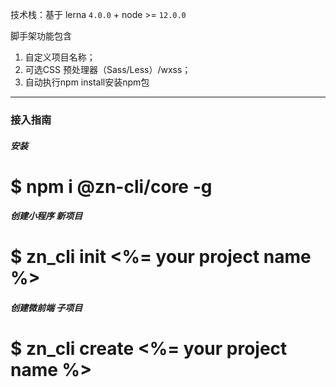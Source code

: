 技术栈：基于 lerna `4.0.0` + node >= `12.0.0`

脚手架功能包含
1. 自定义项目名称；
2. 可选CSS 预处理器（Sass/Less）/wxss；
3. 自动执行npm install安装npm包

----

### 接入指南

##### 安装
# $ npm i @zn-cli/core -g

##### 创建小程序 新项目
# $ zn_cli init <%= your project name %>

##### 创建微前端 子项目
# $ zn_cli create <%= your project name %>